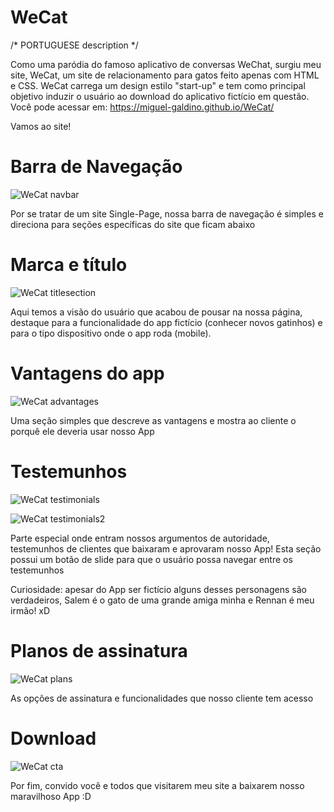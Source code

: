 # WeCat 

/* PORTUGUESE description */

Como uma paródia do famoso aplicativo de conversas WeChat, surgiu meu site, WeCat, um site de relacionamento para gatos feito apenas com HTML e CSS. WeCat carrega um design estilo "start-up" e tem como principal objetivo induzir o usuário ao download do aplicativo fictício em questão. Você pode acessar em: https://miguel-galdino.github.io/WeCat/

Vamos ao site!

# Barra de Navegação 

![WeCat navbar](https://user-images.githubusercontent.com/85406655/125818515-4893950e-b772-4dbb-a970-b4ec09d99535.png)

Por se tratar de um site Single-Page, nossa barra de navegação é simples e direciona para seções específicas do site que ficam abaixo

# Marca e título

![WeCat titlesection](https://user-images.githubusercontent.com/85406655/125819402-949c4e91-0c7e-4646-bc24-22566700e0ad.png)

Aqui temos a visão do usuário que acabou de pousar na nossa página, destaque para a funcionalidade do app fictício (conhecer novos gatinhos) e para o tipo dispositivo onde o app roda (mobile).

# Vantagens do app

![WeCat advantages](https://user-images.githubusercontent.com/85406655/125820079-b55b69ff-5f5a-4827-97e9-afda4987687f.png)

Uma seção simples que descreve as vantagens e mostra ao cliente o porquê ele deveria usar nosso App

# Testemunhos 

![WeCat testimonials](https://user-images.githubusercontent.com/85406655/125820655-b040fdeb-3441-4c9e-850b-23b1abb43317.png)

![WeCat testimonials2](https://user-images.githubusercontent.com/85406655/125820925-0f8518d2-f9bb-4901-b9be-0f728757c64b.png)

Parte especial onde entram nossos argumentos de autoridade, testemunhos de clientes que baixaram e aprovaram nosso App! Esta seção possui um botão de slide para que o usuário possa navegar entre os testemunhos

Curiosidade: apesar do App ser fictício alguns desses personagens são verdadeiros, Salem é o gato de uma grande amiga minha e Rennan é meu irmão! xD

# Planos de assinatura

![WeCat plans](https://user-images.githubusercontent.com/85406655/125821416-2f373782-de67-4c8b-b2f1-40959d3e72db.png)

As opções de assinatura e funcionalidades que nosso cliente tem acesso

# Download 

![WeCat cta](https://user-images.githubusercontent.com/85406655/125821650-48257638-706c-4a5b-a8d3-dd1d98a11db8.png)

Por fim, convido você e todos que visitarem meu site a baixarem nosso maravilhoso App :D 
















